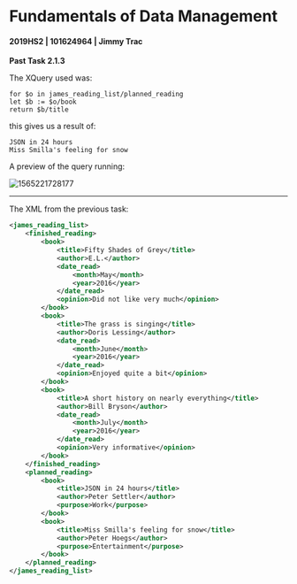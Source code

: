 # Fundamentals of Data Management

#### 2019HS2 |  101624964 | Jimmy Trac 

**Past Task 2.1.3**

The XQuery used was:

```xquery
for $o in james_reading_list/planned_reading
let $b := $o/book
return $b/title
```

this gives us a result of:

```
JSON in 24 hours
Miss Smilla's feeling for snow
```

A preview of the query running:

![1565221728177](H:\repos\fundamentals-of-data-management\pt2.1.3\p2.1.3.assets\1565221728177.png)

---

The XML from the previous task:

```xml
<james_reading_list>
    <finished_reading>
        <book>
            <title>Fifty Shades of Grey</title>
            <author>E.L.</author>
            <date_read>
                <month>May</month>
                <year>2016</year>
            </date_read>
            <opinion>Did not like very much</opinion>
        </book>
        <book>
            <title>The grass is singing</title>
            <author>Doris Lessing</author>
            <date_read>
                <month>June</month>
                <year>2016</year>
            </date_read>
            <opinion>Enjoyed quite a bit</opinion>
        </book>
        <book>
            <title>A short history on nearly everything</title>
            <author>Bill Bryson</author>
            <date_read>
                <month>July</month>
                <year>2016</year>
            </date_read>
            <opinion>Very informative</opinion>
        </book>
    </finished_reading>
    <planned_reading>
        <book>
            <title>JSON in 24 hours</title>
            <author>Peter Settler</author>
            <purpose>Work</purpose>
        </book>
        <book>
            <title>Miss Smilla's feeling for snow</title>
            <author>Peter Hoegs</author>
            <purpose>Entertainment</purpose>
        </book>
    </planned_reading>
</james_reading_list>
```


